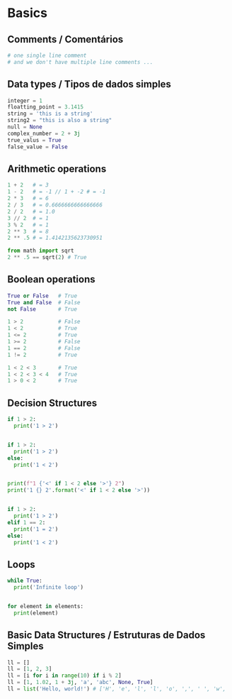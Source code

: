 # Basics

## Comments / Comentários
```python
# one single line comment
# and we don't have multiple line comments ...
```

## Data types / Tipos de dados simples
```python
integer = 1
floatting_point = 3.1415
string = 'this is a string'
string2 = "this is also a string"
null = None
complex_number = 2 + 3j
true_valus = True
false_value = False
```

## Arithmetic operations
```python
1 + 2   # = 3
1 - 2   # = -1 // 1 + -2 # = -1
2 * 3   # = 6
2 / 3   # = 0.6666666666666666
2 / 2   # = 1.0
3 // 2  # = 1
3 % 2   # = 1
2 ** 3  # = 8
2 ** .5 # = 1.4142135623730951

from math import sqrt
2 ** .5 == sqrt(2) # True
```

## Boolean operations
```python
True or False   # True
True and False  # False
not False       # True

1 > 2           # False
1 < 2           # True
1 <= 2          # True
1 >= 2          # False
1 == 2          # False
1 != 2          # True

1 < 2 < 3       # True
1 < 2 < 3 < 4   # True
1 > 0 < 2       # True
```

## Decision Structures
```python
if 1 > 2:
  print('1 > 2')


if 1 > 2:
  print('1 > 2')
else:
  print('1 < 2')


print(f"1 {'<' if 1 < 2 else '>'} 2")
print('1 {} 2'.format('<' if 1 < 2 else '>'))


if 1 > 2:
  print('1 > 2')
elif 1 == 2:
  print('1 = 2')
else:
  print('1 < 2')
```

## Loops
```python
while True:
  print('Infinite loop')


for element in elements:
  print(element)
```

## Basic Data Structures / Estruturas de Dados Simples
```python
ll = []
ll = [1, 2, 3]
ll = [i for i in range(10) if i % 2]
ll = [1, 1.02, 1 + 3j, 'a', 'abc', None, True]
ll = list('Hello, world!') # ['H', 'e', 'l', 'l', 'o', ',', ' ', 'w', 'o', 'r', 'l', 'd', '!']
```


